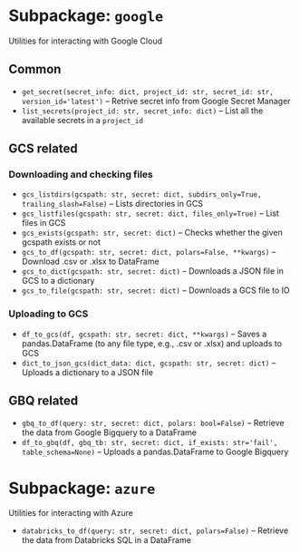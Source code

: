 # Subpackage: `google`
Utilities for interacting with Google Cloud

## Common
- `get_secret(secret_info: dict, project_id: str, secret_id: str, version_id='latest')` – Retrive secret info from Google Secret Manager
- `list_secrets(project_id: str, secret_info: dict)` – List all the available secrets in a `project_id`

## GCS related
### Downloading and checking files
- `gcs_listdirs(gcspath: str, secret: dict, subdirs_only=True, trailing_slash=False)` – Lists directories in GCS
- `gcs_listfiles(gcspath: str, secret: dict, files_only=True)` – List files in GCS
- `gcs_exists(gcspath: str, secret: dict)` – Checks whether the given gcspath exists or not
- `gcs_to_df(gcspath: str, secret: dict, polars=False, **kwargs)` – Download .csv or .xlsx to DataFrame
- `gcs_to_dict(gcspath: str, secret: dict)` – Downloads a JSON file in GCS to a dictionary
- `gcs_to_file(gcspath: str, secret: dict)` – Downloads a GCS file to IO

### Uploading to GCS
- `df_to_gcs(df, gcspath: str, secret: dict, **kwargs)` – Saves a pandas.DataFrame (to any file type, e.g., .csv or .xlsx) and uploads to GCS
- `dict_to_json_gcs(dict_data: dict, gcspath: str, secret: dict)` – Uploads a dictionary to a JSON file

## GBQ related
- `gbq_to_df(query: str, secret: dict, polars: bool=False)` – Retrieve the data from Google Bigquery to a DataFrame
- `df_to_gbq(df, gbq_tb: str, secret: dict, if_exists: str='fail', table_schema=None)` – Uploads a pandas.DataFrame to Google Bigquery


# Subpackage: `azure`
Utilities for interacting with Azure

- `databricks_to_df(query: str, secret: dict, polars=False)` – Retrieve the data from Databricks SQL in a DataFrame